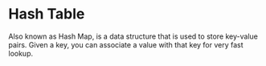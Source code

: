 <h1>Hash Table</h1>
    Also known as Hash Map, is a data structure that is used to store key-value pairs. Given a key, you can associate a value with that key for very fast lookup. 

    